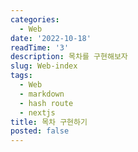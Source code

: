 ```yaml
---
categories:
  - Web
date: '2022-10-18'
readTime: '3'
description: 목차를 구현해보자
slug: Web-index
tags:
  - Web
  - markdown
  - hash route
  - nextjs
title: 목차 구현하기
posted: false
---
```


#
